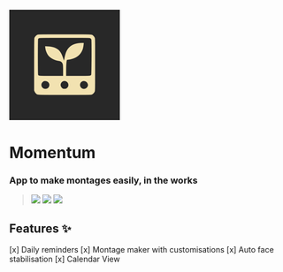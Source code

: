 ![](fastlane/metadata/android/en-US/images/icon200x200.png)

# Momentum

### App to make montages easily, in the works

> [<img src="https://ziadoua.github.io/m3-Markdown-Badges/badges/Android/android2.svg">]()
> [<img src="https://ziadoua.github.io/m3-Markdown-Badges/badges/AndroidStudio/androidstudio3.svg">]()
> [<img src="https://ziadoua.github.io/m3-Markdown-Badges/badges/Kotlin/kotlin1.svg">]()

## Features ✨

[x] Daily reminders
[x] Montage maker with customisations
[x] Auto face stabilisation
[x] Calendar View
